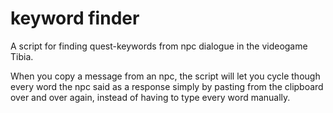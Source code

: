 # keyword finder

A script for finding quest-keywords from npc dialogue in the videogame Tibia.

When you copy a message from an npc, the script will let you cycle though every word the npc said as a response simply by pasting from the clipboard over and over again, instead of having to type every word manually.


